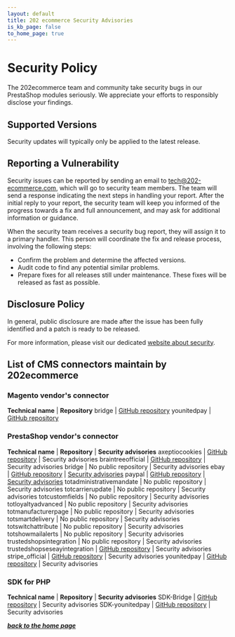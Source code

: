 ```yaml
---
layout: default
title: 202 ecommerce Security Advisories
is_kb_page: false
to_home_page: true
---
```


# Security Policy

The 202ecommerce team and community take security bugs in our PrestaShop modules seriously. We appreciate your efforts to responsibly disclose your findings.

## Supported Versions

Security updates will typically only be applied to the latest release.

## Reporting a Vulnerability

Security issues can be reported by sending an email to tech@202-ecommerce.com, which will go to security team members.
The team will send a response indicating the next steps in handling your report.
After the initial reply to your report, the security team will keep you informed of the progress towards a fix and full announcement, and may ask for additional information or guidance.

When the security team receives a security bug report, they will assign it to a primary handler. 
This person will coordinate the fix and release process, involving the following steps:

 - Confirm the problem and determine the affected versions.
 - Audit code to find any potential similar problems.
 - Prepare fixes for all releases still under maintenance. These fixes will be released as fast as possible.


## Disclosure Policy

In general, public disclosure are made after the issue has been fully identified and a patch is ready to be released.

For more information, please visit our dedicated [website about security](https://202ecommerce.github.io/security-advisories/).


## List of CMS connectors maintain by 202ecommerce

### Magento vendor's connector

**Technical name** | **Repository**
bridge | [GitHub repository](https://github.com/BridgeAPI-Io/Magento)
younitedpay | [GitHub repository](https://github.com/YounitedCredit/younitedpay-module-magento2)

### PrestaShop vendor's connector

**Technical name** | **Repository** | **Security advisories**
axeptiocookies | [GitHub repository](https://github.com/202ecommerce/axeptiocookies) | Security advisories
braintreeofficial | [GitHub repository](https://github.com/202-ecommerce/braintreeofficial) | Security advisories
bridge | No public repository | Security advisories
ebay | [GitHub repository](https://github.com/202ecommerce/ebay2) | [Security advisories](https://github.com/202ecommerce/ebay2/security)
paypal | [GitHub repository](https://github.com/202-ecommerce/paypal) | [Security advisories](https://github.com/202-ecommerce/paypal/security)
totadministrativemandate | No public repository | Security advisories
totcarrierupdate | No public repository | Security advisories
totcustomfields | No public repository | Security advisories
totloyaltyadvanced | No public repository | Security advisories
totmanufacturerpage | No public repository | Security advisories
totsmartdelivery | No public repository | Security advisories
totswitchattribute | No public repository | Security advisories
totshowmailalerts | No public repository | Security advisories
trustedshopsintegration | No public repository | Security advisories
trustedshopseseayintegration | [GitHub repository](https://github.com/trustedshops/connect-prestashop-app) | Security advisories
stripe_official | [GitHub repository](https://github.com/202-ecommerce/stripe_official) | Security advisories
younitedpay | [GitHub repository](https://github.com/YounitedCredit/younitedpay-module-prestashop) | Security advisories


### SDK for PHP

**Technical name** | **Repository** | **Security advisories**
SDK-Bridge | [GitHub repository](https://github.com/BridgeAPI-Io/SDK-Bridge) | Security advisories
SDK-younitedpay | [GitHub repository](https://github.com/YounitedCredit/younitedpay-sdk-php) | Security advisories

***[back to the home page](/index.md)***